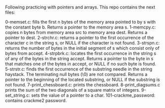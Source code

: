 Following practicing with pointers and arrays. This repo contains the next files:

0-memset.c: fills the first n bytes of the memory area pointed to by s with the constant byte b. Returns a pointer to the memory area s.
1-memcpy.c: copies n bytes from memory area src to memory area dest. Returns a pointer to dest.
2-strchr.c: returns a pointer to the first occurrence of the character c in the string s, or NULL if the character is not found.
3-strspn.c: returns the number of bytes in the initial segment of s which consist only of bytes from accept.
4-strpbrk.c: locates the first occurrence in the string s of any of the bytes in the string accept. Returns a pointer to the byte in s that matches one of the bytes in accept, or NULL if no such byte is found.
5-strstr.c: finds the first occurrence of the substring needle in the string haystack. The terminating null bytes (\0) are not compared. Returns a pointer to the beginning of the located substring, or NULL if the substring is not found.
7-print_chessboard.c: prints the chessboard.
8-print_diagsums.c prints the sum of the two diagonals of a square matrix of integers.
9-set_string.c: sets the value of a pointer to a char.
101-crackme_password: contains crackme2 password.
